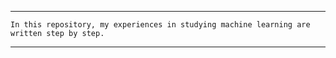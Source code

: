 
---
```
In this repository, my experiences in studying machine learning are written step by step. 
```
---
